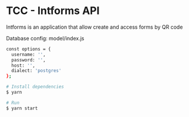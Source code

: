 ﻿# TCC - Intforms API
 
Intforms is an application that allow create and access forms by QR code

Database config: model/index.js

```bash
const options = {
  username: '',
  password: '',
  host: '',
  dialect: 'postgres'
};
```

```bash
# Install dependencies
$ yarn

# Run
$ yarn start
```

